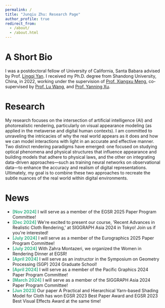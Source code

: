 ```yaml
---
permalink: /
title: "Junqiu Zhu: Research Page"
author_profile: true
redirect_from: 
  - /about/
  - /about.html
---
```

A Short Bio
======
I was a postdoctoral fellow of University of California, Santa Babara advised by Prof. [Lingqi Yan](https://sites.cs.ucsb.edu/~lingqi/). I received my Ph.D. degree from Shandong University, China, in 2022, working under the supervision of [Prof. Xiangxu Meng](http://vr.sdu.edu.cn/info/1010/1073.htm), co-supervised by [Prof. Lu Wang](http://vr.sdu.edu.cn/info/1010/1060.htm), and [Prof. Yanning Xu](http://vr.sdu.edu.cn/info/1010/1062.htm).

Research
======
My research focuses on the intersection of artificial intelligence (AI) and photorealistic rendering, particularly on visual appearance modeling (as applied in the metaverse and digital human contexts). I am committed to unraveling the intricacies of why the real world appears as it does and how we can model interactions with light in an accurate and effective manner. Two distinct rendering paradigms have emerged: one focused on studying optical phenomena and physical structures that influence appearance and building models that adhere to physical laws, and the other on integrating data-driven approaches—such as training neural networks on observational data—to enhance the accuracy and realism of digital representations. Ultimately, my goal is to combine these two approaches to recreate the subtle nuances of the real world within digital environments.


News
======
- **<span style="color:#3EB489">[Nov 2024]</span>** I will serve as a member of the EGSR 2025 Paper Program Committee!
- **<span style="color:#3EB489">[Dec 2024]</span>** We're excited to present our course, 'Recent Advances in Realistic Cloth Rendering,' at SIGGRAPH Asia 2024 in Tokyo! Join us if you're interested!
- **<span style="color:#3EB489">[July 2024]</span>** I will serve as a member of the Eurographics 2025 Paper Program Committee!
- **<span style="color:#3EB489">[July 2024]</span>** With Zahra Montazeri, we organized the Women in Rendering Dinner at EGSR!
- **<span style="color:#3EB489">[April 2024]</span>** I will serve as an instructor in the Symposium on Geometry Processing (SGP) 2024 Graduate School!
- **<span style="color:#3EB489">[April 2024]</span>** I will serve as a member of the Pacific Graphics 2024 Paper Program Committee!
- **<span style="color:#3EB489">[March 2024]</span>** I will serve as a member of the SIGGRAPH Asia 2024 Paper Program Committee!
- **<span style="color:#3EB489">[Jun 2023]</span>** Our paper A Practical and Hierarchical Yarn-based Shading Model for Cloth has won EGSR 2023 Best Paper Award and EGSR 2023 Best Visual Effects Award at the same time!



